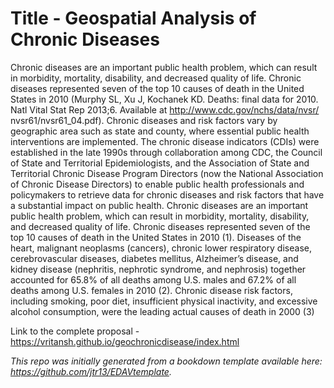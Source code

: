 
<h1> Title - Geospatial Analysis of Chronic Diseases </h1> 

Chronic diseases are an important public health problem, which can result in morbidity, mortality, disability, and decreased quality of life. Chronic diseases represented seven of the top 10 causes of death in the United States in 2010 (Murphy SL, Xu J, Kochanek KD. Deaths: final data for 2010. Natl Vital Stat Rep 2013;6. Available at http://www.cdc.gov/nchs/data/nvsr/ nvsr61/nvsr61_04.pdf). Chronic diseases and risk factors vary by geographic area such as state and county, where essential public health interventions are implemented. The chronic disease indicators (CDIs) were established in the late 1990s through collaboration among CDC, the Council of State and Territorial Epidemiologists, and the Association of State and Territorial Chronic Disease Program Directors (now the National Association of Chronic Disease Directors) to enable public health professionals and policymakers to retrieve data for chronic diseases and risk factors that have a substantial impact on public health. Chronic diseases are an important public health problem, which can result in morbidity, mortality, disability, and decreased quality of life. Chronic diseases represented seven of the top 10 causes of death in the United States in 2010 (1). Diseases of the heart, malignant neoplasms (cancers), chronic lower respiratory disease, cerebrovascular diseases, diabetes mellitus, Alzheimer’s disease, and kidney disease (nephritis, nephrotic syndrome, and nephrosis) together accounted for 65.8% of all deaths among U.S. males and 67.2% of all deaths among U.S. females in 2010 (2). Chronic disease risk factors, including smoking, poor diet, insufficient physical inactivity, and excessive alcohol consumption, were the leading actual causes of death in 2000 (3)

Link to the complete proposal - https://vritansh.github.io/geochronicdisease/index.html


*This repo was initially generated from a bookdown template available here: https://github.com/jtr13/EDAVtemplate.*	




